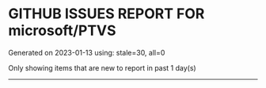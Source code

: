 
# GITHUB ISSUES REPORT FOR microsoft/PTVS


Generated on 2023-01-13 using: stale=30, all=0


Only showing items that are new to report in past 1 day(s)


---
